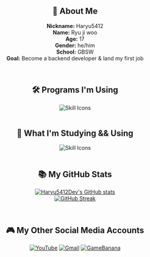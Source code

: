 <div align="center">

## 👋 About Me

**Nickname:** Haryu5412  <br>
**Name:** Ryu ji woo  
**Age:** 17  
**Gender:** he/him  
**School:** GBSW  
**Goal:** Become a backend developer & land my first job

<br/>

## 🛠️ Programs I'm Using

<div style="text-align: center;">
  <img src="https://skillicons.dev/icons?i=vscode,visualstudio,idea,github,git" alt="Skill Icons" />
</div>

<br/>

## 🧠 What I'm Studying && Using

<div style="text-align: center;">
  <img src="https://skillicons.dev/icons?i=spring,java,py,lua,haxe,haxeflixel,git" alt="Skill Icons" />
</div>

<br/>

## 📚 My GitHub Stats

[![Haryu5412Dev's GitHub stats](https://github-readme-stats.vercel.app/api?username=haryu5412dev&show_icons=true&theme=tokyonight)](https://github.com/anuraghazra/github-readme-stats)  
[![GitHub Streak](https://streak-stats.demolab.com?user=Haryu5412Dev&theme=python-dark&locale=en)](https://git.io/streak-stats)

<br/>

## 🎮 My Other Social Media Accounts

[![YouTube](https://img.shields.io/badge/YouTube-red?style=for-the-badge&logo=youtube&logoColor=white)](https://www.youtube.com/@Haryu5412)
[![Gmail](https://img.shields.io/badge/Gmail-EA4335?style=for-the-badge&logo=Gmail&logoColor=white)](mailto:rjw20081001@gmail.com)
[![GameBanana](https://img.shields.io/badge/GameBanana-3c1e00?style=for-the-badge&logo=gamebanana&logoColor=white)](https://gamebanana.com/members/2087282)

<br/>
